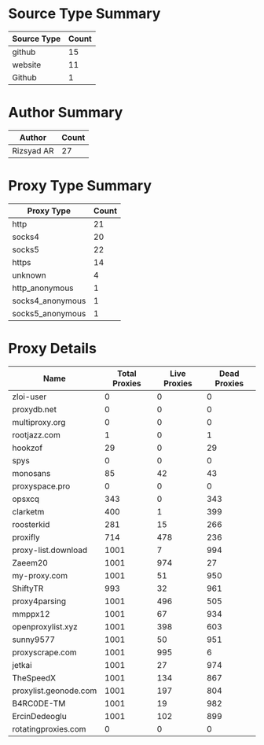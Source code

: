 # Source Type Summary

| Source Type | Count |
|-------------|-------|
| github | 15 |
| website | 11 |
| Github | 1 |


# Author Summary

| Author | Count |
|--------|-------|
| Rizsyad AR | 27 |


# Proxy Type Summary

| Proxy Type | Count |
|------------|-------|
| http | 21 |
| socks4 | 20 |
| socks5 | 22 |
| https | 14 |
| unknown | 4 |
| http_anonymous | 1 |
| socks4_anonymous | 1 |
| socks5_anonymous | 1 |


# Proxy Details

| Name | Total Proxies | Live Proxies | Dead Proxies |
|------|---------------|--------------|---------------|
| zloi-user | 0 | 0 | 0 |
| proxydb.net | 0 | 0 | 0 |
| multiproxy.org | 0 | 0 | 0 |
| rootjazz.com | 1 | 0 | 1 |
| hookzof | 29 | 0 | 29 |
| spys | 0 | 0 | 0 |
| monosans | 85 | 42 | 43 |
| proxyspace.pro | 0 | 0 | 0 |
| opsxcq | 343 | 0 | 343 |
| clarketm | 400 | 1 | 399 |
| roosterkid | 281 | 15 | 266 |
| proxifly | 714 | 478 | 236 |
| proxy-list.download | 1001 | 7 | 994 |
| Zaeem20 | 1001 | 974 | 27 |
| my-proxy.com | 1001 | 51 | 950 |
| ShiftyTR | 993 | 32 | 961 |
| proxy4parsing | 1001 | 496 | 505 |
| mmppx12 | 1001 | 67 | 934 |
| openproxylist.xyz | 1001 | 398 | 603 |
| sunny9577 | 1001 | 50 | 951 |
| proxyscrape.com | 1001 | 995 | 6 |
| jetkai | 1001 | 27 | 974 |
| TheSpeedX | 1001 | 134 | 867 |
| proxylist.geonode.com | 1001 | 197 | 804 |
| B4RC0DE-TM | 1001 | 19 | 982 |
| ErcinDedeoglu | 1001 | 102 | 899 |
| rotatingproxies.com | 0 | 0 | 0 |
